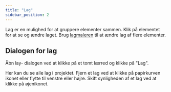 ```yaml
---
title: "Lag"
sidebar_position: 2
---
```


Lag er en mulighed for at gruppere elementer sammen. Klik på elementet for at se og ændre laget. Brug [lagmaleren](painters/layer.md) til at ændre lag af flere elementer.

## Dialogen for lag

Åbn lay- dialogen ved at klikke på et tomt lærred og klikke på "Lag".

Her kan du se alle lag i projektet. Fjern et lag ved at klikke på papirkurven ikonet eller flytte til venstre eller højre. Skift synligheden af et lag ved at klikke på øjenikonet.
